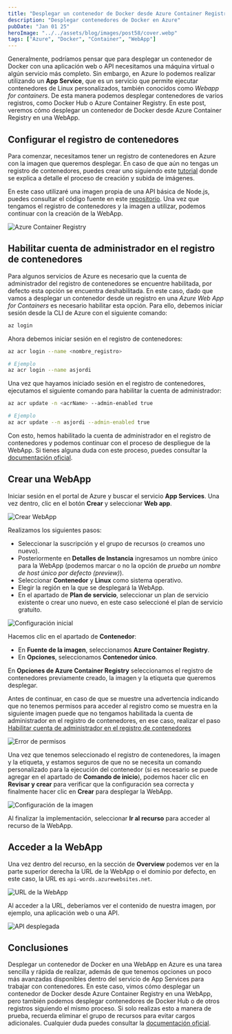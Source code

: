 ```yaml
---
title: "Desplegar un contenedor de Docker desde Azure Container Registry en una WebApp"
description: "Desplegar contenedores de Docker en Azure"
pubDate: "Jan 01 25"
heroImage: "../../assets/blog/images/post58/cover.webp"
tags: ["Azure", "Docker", "Container", "WebApp"]
---
```


Generalmente, podríamos pensar que para desplegar un contenedor de Docker con una aplicación web o API necesitamos una máquina virtual o algún servicio más completo. Sin embargo, en Azure lo podemos realizar utilizando un **App Service**, que es un servicio que permite ejecutar contenedores de Linux personalizados, también conocidos como _Webapp for containers_. De esta manera podemos desplegar contenedores de varios registros, como Docker Hub o Azure Container Registry. En este post, veremos cómo desplegar un contenedor de Docker desde Azure Container Registry en una WebApp.

## Configurar el registro de contenedores

Para comenzar, necesitamos tener un registro de contenedores en Azure con la imagen que queremos desplegar. En caso de que aún no tengas un registro de contenedores, puedes crear uno siguiendo este [tutorial](https://asjordi.dev/blog/como-subir-imagenes-de-docker-a-azure-container-registry) donde se explica a detalle el proceso de creación y subida de imágenes.

En este caso utilizaré una imagen propia de una API básica de Node.js, puedes consultar el código fuente en este [repositorio](https://github.com/ASJordi/simple-api-nodejs). Una vez que tengamos el registro de contenedores y la imagen a utilizar, podemos continuar con la creación de la WebApp.

![Azure Container Registry](../../assets/blog/images/post58/1.png)

## Habilitar cuenta de administrador en el registro de contenedores

Para algunos servicios de Azure es necesario que la cuenta de administrador del registro de contenedores se encuentre habilitada, por defecto esta opción se encuentra deshabilitada. En este caso, dado que vamos a desplegar un contenedor desde un registro en una _Azure Web App for Containers_ es necesario habilitar esta opción. Para ello, debemos iniciar sesión desde la CLI de Azure con el siguiente comando:

```bash
az login
```

Ahora debemos iniciar sesión en el registro de contenedores:

```bash
az acr login --name <nombre_registro>

# Ejemplo
az acr login --name asjordi
```

Una vez que hayamos iniciado sesión en el registro de contenedores, ejecutamos el siguiente comando para habilitar la cuenta de administrador:

```bash
az acr update -n <acrName> --admin-enabled true

# Ejemplo
az acr update --n asjordi --admin-enabled true
```

Con esto, hemos habilitado la cuenta de administrador en el registro de contenedores y podemos continuar con el proceso de despliegue de la WebApp. Si tienes alguna duda con este proceso, puedes consultar la [documentación oficial](https://learn.microsoft.com/es-mx/azure/container-registry/container-registry-authentication?tabs=azure-cli#admin-account).

## Crear una WebApp

Iniciar sesión en el portal de Azure y buscar el servicio **App Services**. Una vez dentro, clic en el botón **Crear** y seleccionar **Web app**.

![Crear WebApp](../../assets/blog/images/post58/2.png)

Realizamos los siguientes pasos:

- Seleccionar la suscripción y el grupo de recursos (o creamos uno nuevo). 
- Posteriormente en **Detalles de Instancia** ingresamos un nombre único para la WebApp (podemos marcar o no la opción de _prueba un nombre de host único por defecto (preview)_).
- Seleccionar **Contenedor** y **Linux** como sistema operativo.
- Elegir la región en la que se desplegará la WebApp.
- En el apartado de **Plan de servicio**, seleccionar un plan de servicio existente o crear uno nuevo, en este caso seleccioné el plan de servicio gratuito.

![Configuración inicial](../../assets/blog/images/post58/3.png)

Hacemos clic en el apartado de **Contenedor**:

- En **Fuente de la imagen**, seleccionamos **Azure Container Registry**.
- En **Opciones**, seleccionamos **Contenedor único**.

En **Opciones de Azure Container Registry** seleccionamos el registro de contenedores previamente creado, la imagen y la etiqueta que queremos desplegar.

Antes de continuar, en caso de que se muestre una advertencia indicando que no tenemos permisos para acceder al registro como se muestra en la siguiente imagen puede que no tengamos habilitada la cuenta de administrador en el registro de contenedores, en ese caso, realizar el paso [Habilitar cuenta de administrador en el registro de contenedores](#habilitar-cuenta-de-administrador-en-el-registro-de-contenedores)

![Error de permisos](../../assets/blog/images/post58/4.png)

Una vez que tenemos seleccionado el registro de contenedores, la imagen y la etiqueta, y estamos seguros de que no se necesita un comando personalizado para la ejecución del contenedor (si es necesario se puede agregar en el apartado de **Comando de inicio**), podemos hacer clic en **Revisar y crear** para verificar que la configuración sea correcta y finalmente hacer clic en **Crear** para desplegar la WebApp.

![Configuración de la imagen](../../assets/blog/images/post58/5.png)

Al finalizar la implementación, seleccionar **Ir al recurso** para acceder al recurso de la WebApp.

## Acceder a la WebApp

Una vez dentro del recurso, en la sección de **Overview** podemos ver en la parte superior derecha la URL de la WebApp o el dominio por defecto, en este caso, la URL es `api-words.azurewebsites.net`.

![URL de la WebApp](../../assets/blog/images/post58/6.png)

Al acceder a la URL, deberíamos ver el contenido de nuestra imagen, por ejemplo, una aplicación web o una API.

![API desplegada](../../assets/blog/images/post58/7.png)

## Conclusiones

Desplegar un contenedor de Docker en una WebApp en Azure es una tarea sencilla y rápida de realizar, además de que tenemos opciones un poco más avanzadas disponibles dentro del servicio de App Services para trabajar con contenedores. En este caso, vimos cómo desplegar un contenedor de Docker desde Azure Container Registry en una WebApp, pero también podemos desplegar contenedores de Docker Hub o de otros registros siguiendo el mismo proceso. Si solo realizas esto a manera de prueba, recuerda eliminar el grupo de recursos para evitar cargos adicionales. Cualquier duda puedes consultar la [documentación oficial](https://learn.microsoft.com/es-mx/azure/app-service/).